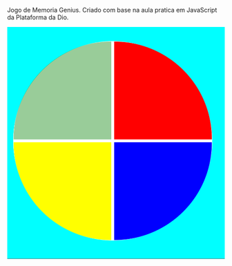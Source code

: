 Jogo de Memoria Genius.
Criado com base na aula pratica em JavaScript da Plataforma da Dio.

<div><img src="./img.png"></div>